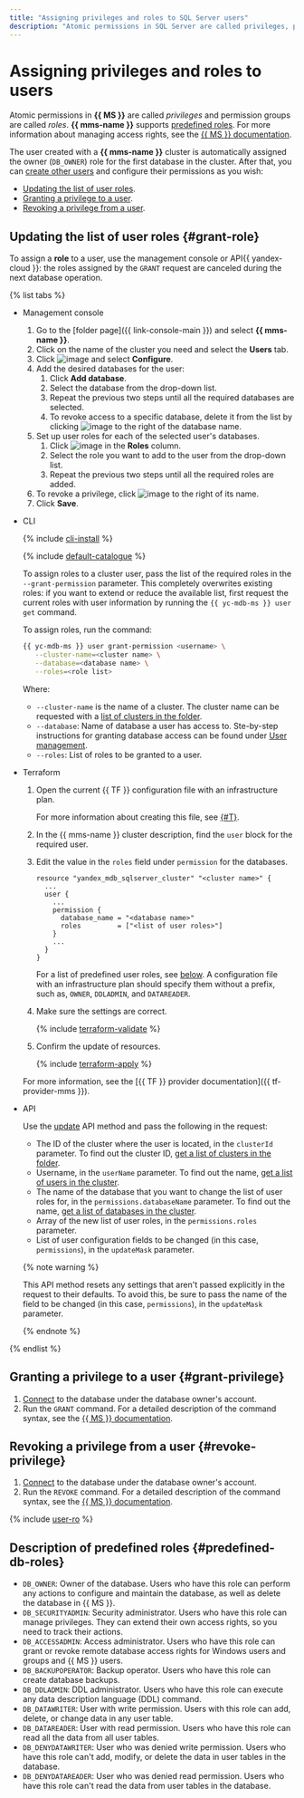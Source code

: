 ```yaml
---
title: "Assigning privileges and roles to SQL Server users"
description: "Atomic permissions in SQL Server are called privileges, permissions groups are called roles. Managed Service for SQL Server supports predefined roles. A user created with a Managed Service for SQL Server cluster is automatically assigned the owner role (DB_OWNER) of the first database in the cluster. Then you can create other users and customize their rights as you see fit."
---
```


# Assigning privileges and roles to users

Atomic permissions in **{{ MS }}** are called _privileges_ and permission groups are called _roles_. **{{ mms-name }}** supports [predefined roles](#predefined-db-roles). For more information about managing access rights, see the [{{ MS }} documentation](https://docs.microsoft.com/en-us/sql/relational-databases/security/authentication-access/getting-started-with-database-engine-permissions?view=sql-server-2016).

The user created with a **{{ mms-name }}** cluster is automatically assigned the owner (`DB_OWNER`) role for the first database in the cluster. After that, you can [create other users](cluster-users.md#adduser) and configure their permissions as you wish:
* [Updating the list of user roles](#grant-role).
* [Granting a privilege to a user](#grant-privilege).
* [Revoking a privilege from a user](#revoke-privilege).

## Updating the list of user roles {#grant-role}

To assign a **role** to a user, use the management console or API{{ yandex-cloud }}: the roles assigned by the `GRANT` request are canceled during the next database operation.

{% list tabs %}

- Management console

   1. Go to the [folder page]({{ link-console-main }}) and select **{{ mms-name }}**.
   1. Click on the name of the cluster you need and select the **Users** tab.
   1. Click ![image](../../_assets/horizontal-ellipsis.svg) and select **Configure**.
   1. Add the desired databases for the user:
      1. Click **Add database**.
      1. Select the database from the drop-down list.
      1. Repeat the previous two steps until all the required databases are selected.
      1. To revoke access to a specific database, delete it from the list by clicking ![image](../../_assets/cross.svg) to the right of the database name.
   1. Set up user roles for each of the selected user's databases.
      1. Click ![image](../../_assets/plus-sign.svg) in the **Roles** column.
      1. Select the role you want to add to the user from the drop-down list.
      1. Repeat the previous two steps until all the required roles are added.
   1. To revoke a privilege, click ![image](../../_assets/cross.svg) to the right of its name.
   1. Click **Save**.

- CLI

   {% include [cli-install](../../_includes/cli-install.md) %}

   {% include [default-catalogue](../../_includes/default-catalogue.md) %}

   To assign roles to a cluster user, pass the list of the required roles in the `--grant-permission` parameter. This completely overwrites existing roles: if you want to extend or reduce the available list, first request the current roles with user information by running the `{{ yc-mdb-ms }} user get` command.

   To assign roles, run the command:

   ```bash
   {{ yc-mdb-ms }} user grant-permission <username> \
      --cluster-name=<cluster name> \
      --database=<database name> \
      --roles=<role list>
   ```

   Where:

   * `--cluster-name` is the name of a cluster.
      The cluster name can be requested with a [list of clusters in the folder](cluster-list.md#list-clusters).
   * `--database`: Name of database a user has access to.
      Ste-by-step instructions for granting database access can be found under [User management](./cluster-users#update-settings).
   * `--roles`: List of roles to be granted to a user.

- Terraform

   1. Open the current {{ TF }} configuration file with an infrastructure plan.

      For more information about creating this file, see [{#T}](./cluster-create.md).

   1. In the {{ mms-name }} cluster description, find the `user` block for the required user.

   1. Edit the value in the `roles` field under `permission` for the databases.

      ```hcl
      resource "yandex_mdb_sqlserver_cluster" "<cluster name>" {
        ...
        user {
          ...
          permission {
            database_name = "<database name>"
            roles         = ["<list of user roles>"]
          }
          ...
        }
      }
      ```

      For a list of predefined user roles, see [below](#predefined-db-roles). A configuration file with an infrastructure plan should specify them without a prefix, such as, `OWNER`, `DDLADMIN`, and `DATAREADER`.

   1. Make sure the settings are correct.

      {% include [terraform-validate](../../_includes/mdb/terraform/validate.md) %}

   1. Confirm the update of resources.

      {% include [terraform-apply](../../_includes/mdb/terraform/apply.md) %}

   For more information, see the [{{ TF }} provider documentation]({{ tf-provider-mms }}).

- API

   Use the [update](../api-ref/User/update.md) API method and pass the following in the request:
   * The ID of the cluster where the user is located, in the `clusterId` parameter. To find out the cluster ID, [get a list of clusters in the folder](cluster-list.md#list-clusters).
   * Username, in the `userName` parameter. To find out the name, [get a list of users in the cluster](cluster-users.md#list-users).
   * The name of the database that you want to change the list of user roles for, in the `permissions.databaseName` parameter. To find out the name, [get a list of databases in the cluster](databases.md#list-db).
   * Array of the new list of user roles, in the `permissions.roles` parameter.
   * List of user configuration fields to be changed (in this case, `permissions`), in the `updateMask` parameter.

   {% note warning %}

   This API method resets any settings that aren't passed explicitly in the request to their defaults. To avoid this, be sure to pass the name of the field to be changed (in this case, `permissions`), in the `updateMask` parameter.

   {% endnote %}

{% endlist %}

## Granting a privilege to a user {#grant-privilege}

1. [Connect](connect.md) to the database under the database owner's account.
1. Run the `GRANT` command. For a detailed description of the command syntax, see the [{{ MS }} documentation](https://docs.microsoft.com/en-us/sql/t-sql/statements/grant-transact-sql?view=sql-server-2016).

## Revoking a privilege from a user {#revoke-privilege}

1. [Connect](connect.md) to the database under the database owner's account.
1. Run the `REVOKE` command. For a detailed description of the command syntax, see the [{{ MS }} documentation](https://docs.microsoft.com/en-us/sql/t-sql/statements/revoke-transact-sql?view=sql-server-2016).

{% include [user-ro](../../_includes/mdb/mms-user-examples.md) %}

## Description of predefined roles {#predefined-db-roles}

* `DB_OWNER`: Owner of the database. Users who have this role can perform any actions to configure and maintain the database, as well as delete the database in {{ MS }}.
* `DB_SECURITYADMIN`: Security administrator. Users who have this role can manage privileges. They can extend their own access rights, so you need to track their actions.
* `DB_ACCESSADMIN`: Access administrator. Users who have this role can grant or revoke remote database access rights for Windows users and groups and {{ MS }} users.
* `DB_BACKUPOPERATOR`: Backup operator. Users who have this role can create database backups.
* `DB_DDLADMIN`: DDL administrator. Users who have this role can execute any data description language (DDL) command.
* `DB_DATAWRITER`: User with write permission. Users with this role can add, delete, or change data in any user table.
* `DB_DATAREADER`: User with read permission. Users who have this role can read all the data from all user tables.
* `DB_DENYDATAWRITER`: User who was denied write permission. Users who have this role can't add, modify, or delete the data in user tables in the database.
* `DB_DENYDATAREADER`: User who was denied read permission. Users who have this role can't read the data from user tables in the database.
